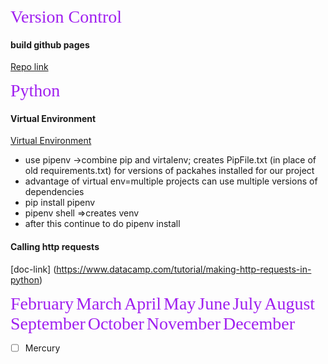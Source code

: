 <span style="color: #A020F0; font-family: 'Segoe Script' ;font-size: 2em"> Version Control</span>
#### build github pages  
[Repo link](https://github.com/tulika5/journal)  

<span style="color: #A020F0; font-family: 'Segoe Script' ;font-size: 2em"> Python</span>
#### Virtual Environment 
[Virtual Environment](https://www.datacamp.com/tutorial/virtual-environment-in-python) 
* use pipenv ->combine pip and virtalenv; creates PipFile.txt (in place of old requirements.txt) for versions of packahes installed for our project
* advantage of virtual env=multiple projects can use multiple versions of dependencies
* pip install pipenv
* pipenv shell =>creates venv 
* after this continue to do pipenv install

#### Calling http requests
[doc-link] (https://www.datacamp.com/tutorial/making-http-requests-in-python)

<span style="color: #A020F0; font-family: 'Segoe Script' ;font-size: 2em"> February</span> 
<span style="color: #A020F0; font-family: 'Segoe Script' ;font-size: 2em"> March</span> 
<span style="color: #A020F0; font-family: 'Segoe Script' ;font-size: 2em"> April</span> 
<span style="color: #A020F0; font-family: 'Segoe Script' ;font-size: 2em"> May</span> 
<span style="color: #A020F0; font-family: 'Segoe Script' ;font-size: 2em"> June</span> 
<span style="color: #A020F0; font-family: 'Segoe Script' ;font-size: 2em"> July</span> 
<span style="color: #A020F0; font-family: 'Segoe Script' ;font-size: 2em"> August</span> 
<span style="color: #A020F0; font-family: 'Segoe Script' ;font-size: 2em"> September</span> 
<span style="color: #A020F0; font-family: 'Segoe Script' ;font-size: 2em"> October</span> 
<span style="color: #A020F0; font-family: 'Segoe Script' ;font-size: 2em"> November</span> 
<span style="color: #A020F0; font-family: 'Segoe Script' ;font-size: 2em"> December</span> 
- [ ] Mercury
